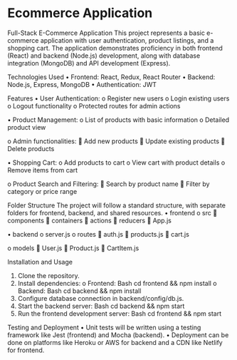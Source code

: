 # Ecommerce Application
Full-Stack E-Commerce Application
This project represents a basic e-commerce application with user authentication, product listings, and a shopping cart. The application demonstrates proficiency in both frontend (React) and backend (Node.js) development, along with database integration (MongoDB) and API development (Express).
	
Technologies Used
•	Frontend: React, Redux, React Router
•	Backend: Node.js, Express, MongoDB
•	Authentication: JWT

Features
•	User Authentication:
o	Register new users
o	Login existing users
o	Logout functionality
o	Protected routes for admin actions

•	Product Management:
o	List of products with basic information
o	Detailed product view

o	Admin functionalities:
	Add new products
	Update existing products
	Delete products

•	Shopping Cart:
o	Add products to cart
o	View cart with product details
o	Remove items from cart

o	Product Search and Filtering:
	Search by product name
	Filter by category or price range

Folder Structure
The project will follow a standard structure, with separate folders for frontend, backend, and shared resources.
•	frontend
o	src 
	components
	containers
	actions
	reducers
	App.js

•	backend
o	server.js
o	routes 
	auth.js
	products.js
	cart.js

o	models 
	User.js
	Product.js
	CartItem.js

Installation and Usage
1.	Clone the repository.
2.	Install dependencies:
o	Frontend:
Bash
cd frontend && npm install
o	Backend:
Bash
cd backend && npm install
3.	Configure database connection in backend/config/db.js.
4.	Start the backend server:
Bash
cd backend && npm start
5.	Run the frontend development server:
Bash
cd frontend && npm start

Testing and Deployment
•	Unit tests will be written using a testing framework like Jest (frontend) and Mocha (backend).
•	Deployment can be done on platforms like Heroku or AWS for backend and a CDN like Netlify for frontend.
